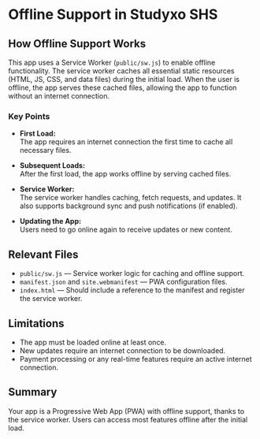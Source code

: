 # Offline Support in Studyxo SHS

## How Offline Support Works

This app uses a Service Worker (`public/sw.js`) to enable offline functionality. The service worker caches all essential static resources (HTML, JS, CSS, and data files) during the initial load. When the user is offline, the app serves these cached files, allowing the app to function without an internet connection.

### Key Points

- **First Load:**  
  The app requires an internet connection the first time to cache all necessary files.

- **Subsequent Loads:**  
  After the first load, the app works offline by serving cached files.

- **Service Worker:**  
  The service worker handles caching, fetch requests, and updates. It also supports background sync and push notifications (if enabled).

- **Updating the App:**  
  Users need to go online again to receive updates or new content.

## Relevant Files

- `public/sw.js` — Service worker logic for caching and offline support.
- `manifest.json` and `site.webmanifest` — PWA configuration files.
- `index.html` — Should include a reference to the manifest and register the service worker.

## Limitations

- The app must be loaded online at least once.
- New updates require an internet connection to be downloaded.
- Payment processing or any real-time features require an active internet connection.

## Summary

Your app is a Progressive Web App (PWA) with offline support, thanks to the service worker. Users can access most features offline after the initial load.

